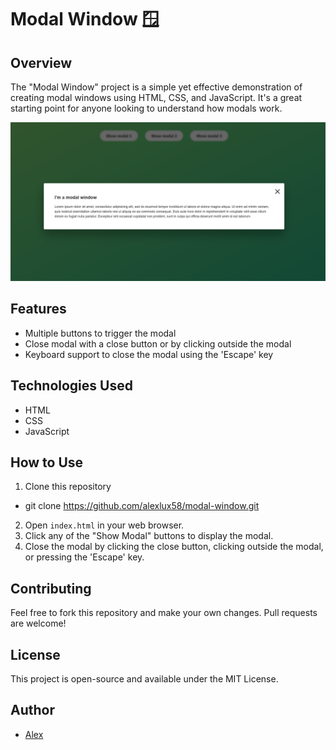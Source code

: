 # Modal Window 🪟

## Overview

The "Modal Window" project is a simple yet effective demonstration of creating modal windows using HTML, CSS, and JavaScript. It's a great starting point for anyone looking to understand how modals work.

![Modal Window Screenshot](screenshot.png)

## Features

- Multiple buttons to trigger the modal
- Close modal with a close button or by clicking outside the modal
- Keyboard support to close the modal using the 'Escape' key

## Technologies Used

- HTML
- CSS
- JavaScript

## How to Use

1. Clone this repository

- git clone https://github.com/alexlux58/modal-window.git

2. Open `index.html` in your web browser.
3. Click any of the "Show Modal" buttons to display the modal.
4. Close the modal by clicking the close button, clicking outside the modal, or pressing the 'Escape' key.

## Contributing

Feel free to fork this repository and make your own changes. Pull requests are welcome!

## License

This project is open-source and available under the MIT License.

## Author

- [Alex](https://github.com/alexlux58)
